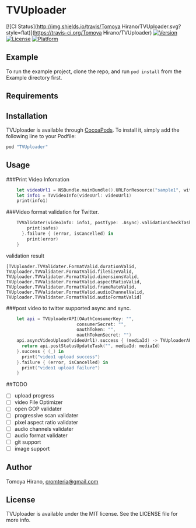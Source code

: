 # TVUploader

[![CI Status](http://img.shields.io/travis/Tomoya Hirano/TVUploader.svg?style=flat)](https://travis-ci.org/Tomoya Hirano/TVUploader)
[![Version](https://img.shields.io/cocoapods/v/TVUploader.svg?style=flat)](http://cocoapods.org/pods/TVUploader)
[![License](https://img.shields.io/cocoapods/l/TVUploader.svg?style=flat)](http://cocoapods.org/pods/TVUploader)
[![Platform](https://img.shields.io/cocoapods/p/TVUploader.svg?style=flat)](http://cocoapods.org/pods/TVUploader)

## Example

To run the example project, clone the repo, and run `pod install` from the Example directory first.

## Requirements

## Installation

TVUploader is available through [CocoaPods](http://cocoapods.org). To install
it, simply add the following line to your Podfile:

```ruby
pod "TVUploader"
```

## Usage

###Print Video Infomation

```swift
    let videoUrl1 = NSBundle.mainBundle().URLForResource("sample1", withExtension: "mp4")!
    let info1 = TVVideoInfo(videoUrl: videoUrl1)
    print(info1)
```

###Video format validation for Twitter.

```swift    
    TVValidater(videoInfo: info1, postType: .Async).validationCheckTask().success { (safes) in
        print(safes)
      }.failure { (error, isCancelled) in
        print(error)
    }
```

validation result
```console
[TVUploader.TVValidater.FormatValid.durationValid, TVUploader.TVValidater.FormatValid.fileSizeValid, TVUploader.TVValidater.FormatValid.dimensionsValid, TVUploader.TVValidater.FormatValid.aspectRatioValid, TVUploader.TVValidater.FormatValid.frameRateValid, TVUploader.TVValidater.FormatValid.audioChannelValid, TVUploader.TVValidater.FormatValid.audioFormatValid]
```

###post video to twitter
supported async and sync.
```swift
    let api = TVUploaderAPI(OAuthConsumerKey: "",
                           consumerSecret: "",
                           oauthToken: "",
                           oauthTokenSecret: "")
    api.asyncVideoUpload(videoUrl1).success { (mediaId) -> TVUploaderAPI.PostTask in
      return api.postStatusUpdateTask("", mediaId: mediaId)
    }.success { (_) in
      print("video1 upload success")
    }.failure { (error, isCancelled) in
      print("video1 upload failure")
    }
```

##TODO
- [ ] upload progress
- [ ] video File Optimizer
- [ ] open GOP validater
- [ ] progressive scan validater
- [ ] pixel aspect ratio validater
- [ ] audio channels validater
- [ ] audio format validater
- [ ] git support
- [ ] image support

## Author

Tomoya Hirano, cromteria@gmail.com

## License

TVUploader is available under the MIT license. See the LICENSE file for more info.
